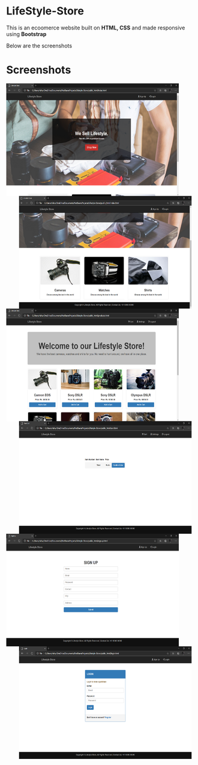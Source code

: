 # LifeStyle-Store

This is an ecoomerce website built on <strong>HTML, CSS</strong> and made responsive using <strong>Bootstrap</strong>

Below are the screenshots 
# Screenshots
<img align="left" width="460" height="300" src="Screenshots/Image1.png"     alt="Image 1"     style=" margin-right: 10px;" />
<img align="right"width="460" height="300" src="Screenshots/Image2.png"     alt="Image 2"     style=" margin-right: 10px;" />
<br>
<br>
<br>
<img align="left" width="460" height="300" src="Screenshots/Image3.png"     alt="Image 3"     style="margin-right: 10px;" />
<img align="right" width="460" height="300" src="Screenshots/Image4.png"     alt="Image 4"     style=" margin-right: 10px;" />
<br>
<br>
<br>
<img align="left" width="460" height="300" src="Screenshots/Image5.png"     alt="Image 5"     style=" margin-right: 10px;" />
<img align="right" width="460" height="300" src="Screenshots/Image6.png"     alt="Image 6"     style=" margin-right: 10px;" />
